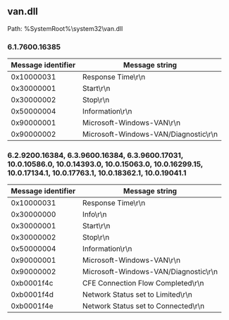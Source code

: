 ## van.dll

Path: %SystemRoot%\system32\van.dll

### 6.1.7600.16385

Message identifier | Message string
--- | ---
0x10000031 | Response Time\r\n
0x30000001 | Start\r\n
0x30000002 | Stop\r\n
0x50000004 | Information\r\n
0x90000001 | Microsoft-Windows-VAN\r\n
0x90000002 | Microsoft-Windows-VAN/Diagnostic\r\n

### 6.2.9200.16384, 6.3.9600.16384, 6.3.9600.17031, 10.0.10586.0, 10.0.14393.0, 10.0.15063.0, 10.0.16299.15, 10.0.17134.1, 10.0.17763.1, 10.0.18362.1, 10.0.19041.1

Message identifier | Message string
--- | ---
0x10000031 | Response Time\r\n
0x30000000 | Info\r\n
0x30000001 | Start\r\n
0x30000002 | Stop\r\n
0x50000004 | Information\r\n
0x90000001 | Microsoft-Windows-VAN\r\n
0x90000002 | Microsoft-Windows-VAN/Diagnostic\r\n
0xb0001f4c | CFE Connection Flow Completed\r\n
0xb0001f4d | Network Status set to Limited\r\n
0xb0001f4e | Network Status set to Connected\r\n
